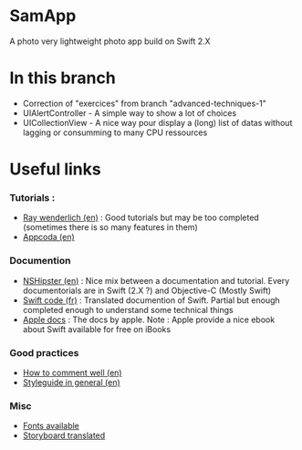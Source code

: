 # SamApp
A photo very lightweight photo app build on Swift 2.X


# In this branch
- Correction of "exercices" from branch "advanced-techniques-1"
- UIAlertController - A simple way to show a lot of choices
- UICollectionView - A nice way pour display a (long) list of datas without lagging or consumming to many CPU ressources


# Useful links

### Tutorials :
- [Ray wenderlich (en)](http://raywenderlich.com/) : Good tutorials but may be too completed (sometimes there is so many features in them)
- [Appcoda (en)](http://www.appcoda.com)


### Documention
- [NSHipster (en)](http://nshipster.com) : Nice mix between a documentation and tutorial. Every documentorials are in Swift (2.X ?) and Objective-C (Mostly Swift)
- [Swift code (fr)](http://www.swiftcode.fr/) : Translated documention of Swift. Partial but enough completed enough to understand some technical things
- [Apple docs](https://developer.apple.com/library/ios/navigation) : The docs by apple. Note : Apple provide a nice ebook about Swift available for free on iBooks

### Good practices
- [How to comment well (en)](http://nshipster.com/swift-documentation/)
- [Styleguide in general (en)](https://github.com/raywenderlich/swift-style-guide)
   
   
### Misc
- [Fonts available](http://iosfonts.com/)
- [Storyboard translated](http://stackoverflow.com/questions/15094259/is-it-possible-to-update-a-localized-storyboards-strings)



